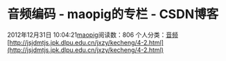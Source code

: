 # 音频编码 - maopig的专栏 - CSDN博客
2012年12月31日 10:04:21[maopig](https://me.csdn.net/maopig)阅读数：806
个人分类：[音频](https://blog.csdn.net/maopig/article/category/920338)
[http://jsjdmtjs.jpk.dlpu.edu.cn/jxzy/kecheng/4-2.html](http://jsjdmtjs.jpk.dlpu.edu.cn/jxzy/kecheng/4-2.html)
